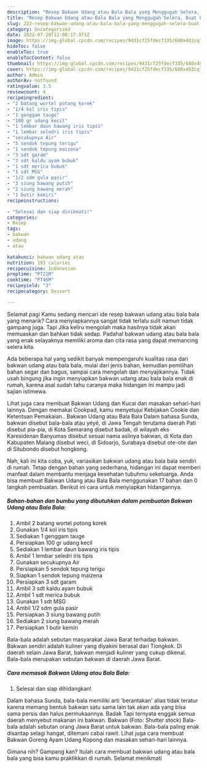 ```yaml
---
description: "Resep Bakwan Udang atau Bala Bala yang Menggugah Selera, Buat Buka Puasa}"
title: "Resep Bakwan Udang atau Bala Bala yang Menggugah Selera, Buat Buka Puasa}"
slug: 222-resep-bakwan-udang-atau-bala-bala-yang-menggugah-selera-buat-buka-puasa
category: Uncategorized
date: 2022-07-28T12:08:17.971Z
image: https://img-global.cpcdn.com/recipes/9431cf25fdecf335/680x482cq70/bakwan-udang-atau-bala-bala-foto-resep-utama.jpg
hideToc: false
enableToc: true
enableTocContent: false
thumbnail: https://img-global.cpcdn.com/recipes/9431cf25fdecf335/680x482cq70/bakwan-udang-atau-bala-bala-foto-resep-utama.jpg
cover: https://img-global.cpcdn.com/recipes/9431cf25fdecf335/680x482cq70/bakwan-udang-atau-bala-bala-foto-resep-utama.jpg
author: Admin
authorAv: notfound
ratingvalue: 3.5
reviewcount: 4
recipeingredient:
- "2 batang wortel potong korek"
- "1/4 kol iris tipis"
- "1 genggam tauge"
- "100 gr udang kecil"
- "1 lembar daun bawang iris tipis"
- "1 lembar seledri iris tipis"
- "secukupnya Air"
- "5 sendok tepung terigu"
- "1 sendok tepung maizena"
- "3 sdt garam"
- "3 sdt kaldu ayam bubuk"
- "1 sdt merica bubuk"
- "1 sdt MSG"
- "1/2 sdm gula pasir"
- "3 siung bawang putih"
- "2 siung bawang merah"
- "1 butir kemiri"
recipeinstructions:

- "Selesai dan siap dinikmati!"
categories:
- Resep
tags:
- bakwan
- udang
- atau

katakunci: bakwan udang atau 
nutrition: 193 calories
recipecuisine: Indonesian
preptime: "PT21M"
cooktime: "PT46M"
recipeyield: "3"
recipecategory: Dessert

---
```



Selamat pagi Kamu sedang mencari ide resep bakwan udang atau bala bala yang menarik? Cara menyiapkannya sangat tidak terlalu sulit namun tidak gampang juga. Tapi Jika keliru mengolah maka hasilnya tidak akan memuaskan dan bahkan tidak sedap. Padahal bakwan udang atau bala bala yang enak selayaknya memiliki aroma dan cita rasa yang dapat memancing selera kita.


Ada beberapa hal yang sedikit banyak mempengaruhi kualitas rasa dari bakwan udang atau bala bala, mulai dari jenis bahan, kemudian pemilihan bahan segar dan bagus, sampai cara mengolah dan menyajikannya. Tidak usah bingung jika ingin menyiapkan bakwan udang atau bala bala enak di rumah, karena asal sudah tahu caranya maka hidangan ini mampu jadi sajian istimewa.

Lihat juga cara membuat Bakwan Udang dan Kucai dan masakan sehari-hari lainnya. Dengan memakai Cookpad, kamu menyetujui Kebijakan Cookie dan Ketentuan Pemakaian.. Bakwan Udang atau Bala Bala Dalam bahasa Sunda, bakwan disebut bala-bala atau yéyé, di Jawa Tengah terutama daerah Pati disebut pia-pia, di Kota Semarang disebut badak, di wilayah eks Karesidenan Banyumas disebut sesuai nama aslinya bakwan, di Kota dan Kabupaten Malang disebut weci, di Sidoarjo, Surabaya disebut ote-ote dan di Situbondo disebut hongkong.


Nah, kali ini kita coba, yuk, variasikan bakwan udang atau bala bala sendiri di rumah. Tetap dengan bahan yang sederhana, hidangan ini dapat memberi manfaat dalam membantu menjaga kesehatan tubuhmu sekeluarga. Anda bisa membuat Bakwan Udang atau Bala Bala menggunakan 17 bahan dan 0 langkah pembuatan. Berikut ini cara untuk menyiapkan hidangannya.

<!--inarticleads1-->

##### Bahan-bahan dan bumbu yang dibutuhkan dalam pembuatan Bakwan Udang atau Bala Bala:

1. Ambil 2 batang wortel potong korek
1. Gunakan 1/4 kol iris tipis
1. Sediakan 1 genggam tauge
1. Persiapkan 100 gr udang kecil
1. Sediakan 1 lembar daun bawang iris tipis
1. Ambil 1 lembar seledri iris tipis
1. Gunakan secukupnya Air
1. Persiapkan 5 sendok tepung terigu
1. Siapkan 1 sendok tepung maizena
1. Persiapkan 3 sdt garam
1. Ambil 3 sdt kaldu ayam bubuk
1. Ambil 1 sdt merica bubuk
1. Gunakan 1 sdt MSG
1. Ambil 1/2 sdm gula pasir
1. Persiapkan 3 siung bawang putih
1. Sediakan 2 siung bawang merah
1. Persiapkan 1 butir kemiri


Bala-bala adalah sebutan masyarakat Jawa Barat terhadap bakwan. Bakwan sendiri adalah kuliner yang diyakini berasal dari Tiongkok. Di daerah selain Jawa Barat, bakwan menjadi kuliner yang cukup dikenal. Bala-bala merupakan sebutan bakwan di daerah Jawa Barat. 

<!--inarticleads2-->

##### Cara memasak Bakwan Udang atau Bala Bala:


1. Selesai dan siap dihidangkan!

Dalam bahasa Sunda, bala-bala memiliki arti &#39;berantakan&#39; alias tidak teratur karena memang bentuk bakwan satu sama lain tak akan ada yang bisa sama persis dan halus permukaannya. Badak Tapi ternyata enggak semua daerah menyebut makanan ini bakwan. Bakwan (Foto: Shutter stock) Bala-bala adalah sebutan orang Jawa Barat untuk bakwan. Bala-bala paling enak disantap selagi hangat, ditemani cabai rawit. Lihat juga cara membuat Bakwan Goreng Ayam Udang Kopong dan masakan sehari-hari lainnya. 

Gimana nih? Gampang kan? Itulah cara membuat bakwan udang atau bala bala yang bisa kamu praktikkan di rumah. Selamat menikmati
